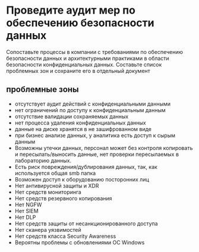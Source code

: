 # Проведите аудит мер по обеспечению безопасности данных

Сопоставьте процессы в компании с требованиями по обеспечению безопасности данных и архитектурными практиками в области безопасности конфиденциальных данных. Составьте список проблемных зон и сохраните его в отдельный документ


## проблемные зоны

- отсутствует аудит действий с конфиденциальными данными
- нет ограничений по доступу к конфиденциальным данным
- отсутствие валидации сохраняемых данных
- нет процесса удаления конфиденциальных данных
- данные на диске хранятся в не зашифрованном виде
- при бизнес анализе данных, у аналитика есть доступ к сырым данным
- Возможны утечки данных, персонал может без контроля копировать и пересылать/выносить данные, нет проверки пересылаемых в лабораторию данных.
- Есть риск повреждения/дублирования данных, так, как используется общая smb папка
- Возможен доступ к оборудованию посторонних лиц
- Нет антивирусной защиты и XDR
- Нет средств мониторинга
- Нет средств резервного копирования
- Нет NGFW
- Нет SIEM
- Нет DLP
- Нет средств защиты от несанкционированного доступа
- Нет сканера уязвимостей
- Нет средств класса Security Awareness
- Вероятны проблемы c обновлениями ОС Windows